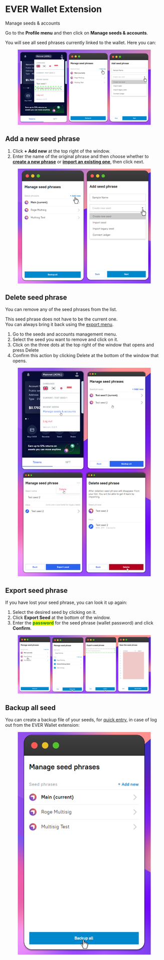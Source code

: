 # EVER Wallet Extension

Manage seeds & accounts

Go to the **Profile menu** and then click on **Manage seeds & accounts**.

You will see all seed phrases currently linked to the wallet. Here you can:&#x20;

<figure><img src="../../.gitbook/assets/image (39).png" alt=""><figcaption></figcaption></figure>

## Add a new seed phrase

1. Click **+ Add new** at the top right of the window.&#x20;
2. Enter the name of the original phrase and then choose whether to [**create a new phrase**](../../getting-started/install-and-singing-in/creating-a-new-wallet/creating-a-new-wallet-extension.md) or [**import an existing one**](../../getting-started/install-and-singing-in/sign-in-with-existing-seed-phrase/sign-in-with-existing-seed-phrase-extension.md), then click next.&#x20;

<figure><img src="../../.gitbook/assets/image (16) (2).png" alt=""><figcaption></figcaption></figure>

## Delete seed phrase

You can remove any of the seed phrases from the list.

This seed phrase does not have to be the current one.\
You can always bring it back using the [export menu](ever-wallet-extension.md#export-seed-phrase).

1. Go to the seeds and accounts management menu.
2. Select the seed you want to remove and click on it.
3. Click on the three dots at the top right of the window that opens and press Delete
4. Confirm this action by clicking Delete at the bottom of the window that opens.

<figure><img src="../../.gitbook/assets/image (12) (2) (1).png" alt=""><figcaption></figcaption></figure>

## Export seed phrase

If you have lost your seed phrase, you can look it up again:&#x20;

1. Select the desired seed by clicking on it.
2. Click **Export Seed** at the bottom of the window.&#x20;
3. Enter the <mark style="color:green;">**password**</mark> for the seed phrase (wallet password) and click **Confirm**.&#x20;

<figure><img src="../../.gitbook/assets/image (9) (2).png" alt=""><figcaption></figcaption></figure>

## Backup all seed

You can create a backup file of your seeds, for [quick entry](../../getting-started/install-and-singing-in/sign-in-with-existing-backup.md), in case of log out from the EVER Wallet extension:

<figure><img src="../../.gitbook/assets/image (3) (1).png" alt=""><figcaption></figcaption></figure>

